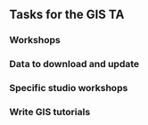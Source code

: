 ## Tasks for the GIS TA

### Workshops

### Data to download and update

### Specific studio workshops

### Write GIS tutorials
